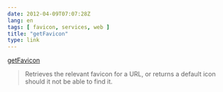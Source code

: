 ```yaml
---
date: 2012-04-09T07:07:28Z
lang: en
tags: [ favicon, services, web ]
title: "getFavicon"
type: link
---
```


[getFavicon](http://getfavicon.appspot.com/)

> Retrieves the relevant favicon for a URL, or returns a default icon
> should it not be able to find it.

